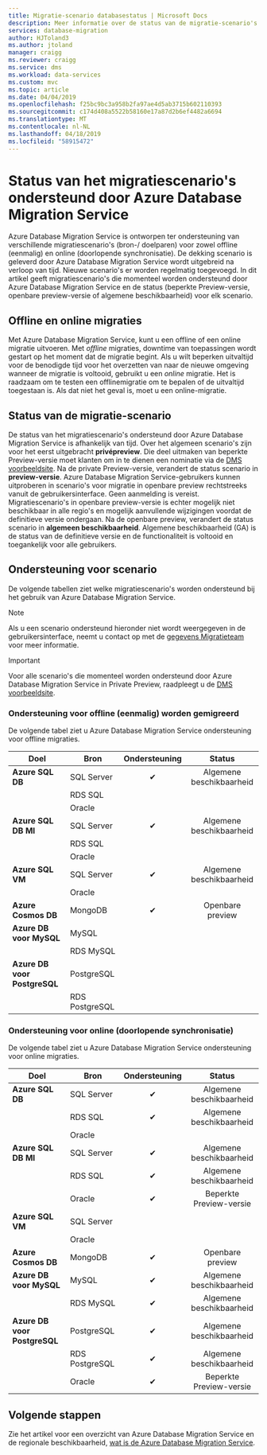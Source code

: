 ```yaml
---
title: Migratie-scenario databasestatus | Microsoft Docs
description: Meer informatie over de status van de migratie-scenario's ondersteund door Azure Database Migration Service.
services: database-migration
author: HJToland3
ms.author: jtoland
manager: craigg
ms.reviewer: craigg
ms.service: dms
ms.workload: data-services
ms.custom: mvc
ms.topic: article
ms.date: 04/04/2019
ms.openlocfilehash: f25bc9bc3a958b2fa97ae4d5ab3715b602110393
ms.sourcegitcommit: c174d408a5522b58160e17a87d2b6ef4482a6694
ms.translationtype: MT
ms.contentlocale: nl-NL
ms.lasthandoff: 04/18/2019
ms.locfileid: "58915472"
---
```

# <a name="status-of-migration-scenarios-supported-by-azure-database-migration-service"></a>Status van het migratiescenario's ondersteund door Azure Database Migration Service
Azure Database Migration Service is ontworpen ter ondersteuning van verschillende migratiescenario's (bron-/ doelparen) voor zowel offline (eenmalig) en online (doorlopende synchronisatie). De dekking scenario is geleverd door Azure Database Migration Service wordt uitgebreid na verloop van tijd. Nieuwe scenario's er worden regelmatig toegevoegd. In dit artikel geeft migratiescenario's die momenteel worden ondersteund door Azure Database Migration Service en de status (beperkte Preview-versie, openbare preview-versie of algemene beschikbaarheid) voor elk scenario.

## <a name="offline-versus-online-migrations"></a>Offline en online migraties
Met Azure Database Migration Service, kunt u een offline of een online migratie uitvoeren. Met *offline* migraties, downtime van toepassingen wordt gestart op het moment dat de migratie begint. Als u wilt beperken uitvaltijd voor de benodigde tijd voor het overzetten van naar de nieuwe omgeving wanneer de migratie is voltooid, gebruikt u een *online* migratie. Het is raadzaam om te testen een offlinemigratie om te bepalen of de uitvaltijd toegestaan is. Als dat niet het geval is, moet u een online-migratie.

## <a name="migration-scenario-status"></a>Status van de migratie-scenario
De status van het migratiescenario's ondersteund door Azure Database Migration Service is afhankelijk van tijd. Over het algemeen scenario's zijn voor het eerst uitgebracht **privépreview**. Die deel uitmaken van beperkte Preview-versie moet klanten om in te dienen een nominatie via de [DMS voorbeeldsite](https://aka.ms/dms-preview). Na de private Preview-versie, verandert de status scenario in **preview-versie**. Azure Database Migration Service-gebruikers kunnen uitproberen in scenario's voor migratie in openbare preview rechtstreeks vanuit de gebruikersinterface. Geen aanmelding is vereist.  Migratiescenario's in openbare preview-versie is echter mogelijk niet beschikbaar in alle regio's en mogelijk aanvullende wijzigingen voordat de definitieve versie ondergaan. Na de openbare preview, verandert de status scenario in **algemeen beschikbaarheid**. Algemene beschikbaarheid (GA) is de status van de definitieve versie en de functionaliteit is voltooid en toegankelijk voor alle gebruikers.

## <a name="migration-scenario-support"></a>Ondersteuning voor scenario
De volgende tabellen ziet welke migratiescenario's worden ondersteund bij het gebruik van Azure Database Migration Service.

> [!NOTE]
> Als u een scenario ondersteund hieronder niet wordt weergegeven in de gebruikersinterface, neemt u contact op met de [gegevens Migratieteam](mailto:datamigrationteam@microsoft.com) voor meer informatie.

> [!IMPORTANT]
> Voor alle scenario's die momenteel worden ondersteund door Azure Database Migration Service in Private Preview, raadpleegt u de [DMS voorbeeldsite](https://aka.ms/dms-preview).

### <a name="offline-one-time-migration-support"></a>Ondersteuning voor offline (eenmalig) worden gemigreerd
De volgende tabel ziet u Azure Database Migration Service ondersteuning voor offline migraties.

| Doel  | Bron | Ondersteuning | Status |
| ------------- | ------------- |:-------------:|:-------------:|
| **Azure SQL DB** | SQL Server | ✔ | Algemene beschikbaarheid |
|   | RDS SQL |  |  |
|   | Oracle |  |  |
| **Azure SQL DB MI** | SQL Server | ✔ | Algemene beschikbaarheid |
|   | RDS SQL |  |  |
|   | Oracle |  |   |
| **Azure SQL VM** | SQL Server | ✔ | Algemene beschikbaarheid |
|   | Oracle |   |   |
| **Azure Cosmos DB** | MongoDB | ✔ | Openbare preview |
| **Azure DB voor MySQL** | MySQL |   |   |
|   | RDS MySQL |   |   |
| **Azure DB voor PostgreSQL** | PostgreSQL |  |
|  | RDS PostgreSQL |   |   |

### <a name="online-continuous-sync-migration-support"></a>Ondersteuning voor online (doorlopende synchronisatie)
De volgende tabel ziet u Azure Database Migration Service ondersteuning voor online migraties.

| Doel  | Bron | Ondersteuning | Status |
| ------------- | ------------- |:-------------:|:-------------:|
| **Azure SQL DB** | SQL Server | ✔ | Algemene beschikbaarheid |
|   | RDS SQL | ✔ | Algemene beschikbaarheid |
|   | Oracle |  |  |
| **Azure SQL DB MI** | SQL Server | ✔ | Algemene beschikbaarheid |
|   | RDS SQL | ✔ | Algemene beschikbaarheid |
|   | Oracle | ✔ | Beperkte Preview-versie |
| **Azure SQL VM** | SQL Server |   |   |
|   | Oracle  |  |  |
| **Azure Cosmos DB** | MongoDB | ✔ | Openbare preview |
| **Azure DB voor MySQL** | MySQL | ✔ | Algemene beschikbaarheid |
|   | RDS MySQL | ✔ | Algemene beschikbaarheid |
| **Azure DB voor PostgreSQL** | PostgreSQL | ✔ | Algemene beschikbaarheid |
|   | RDS PostgreSQL | ✔ | Algemene beschikbaarheid |
|   | Oracle | ✔ | Beperkte Preview-versie |

## <a name="next-steps"></a>Volgende stappen
Zie het artikel voor een overzicht van Azure Database Migration Service en de regionale beschikbaarheid, [wat is de Azure Database Migration Service](dms-overview.md).
